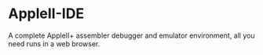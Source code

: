 # AppleII-IDE
A complete AppleII+ assembler debugger and emulator environment, all you need runs in a web browser. 
